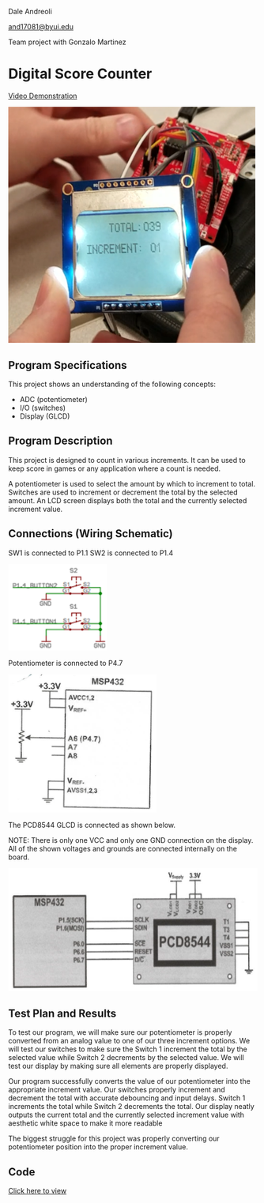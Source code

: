 Dale Andreoli

and17081@byui.edu

Team project with Gonzalo Martinez

# Digital Score Counter


[Video Demonstration](https://youtu.be/mWlVXtwE6LU)

<img src="Resources/Digital_Score_Counter.png" alt="gameplay" width="500"/>

## Program Specifications

This project shows an understanding of the following concepts:

* ADC (potentiometer)
* I/O (switches)
* Display (GLCD)

## Program Description

This project is designed to count in various increments. It can be used to keep score in games or any application where a count is needed. 

A potentiometer is used to select the amount by which to increment to total. Switches are used to increment or decrement the total by the selected amount. An LCD screen displays both the total and the currently selected increment value.

## Connections (Wiring Schematic)

SW1 is connected to P1.1
SW2 is connected to P1.4

<img src="Resources/diagram1.png" alt="gameplay" width="200"/>

Potentiometer is connected to P4.7

<img src="Resources/diagram2.png" alt="gameplay" width="300"/>

The PCD8544 GLCD is connected as shown below.  

NOTE: There is only one VCC and only one GND connection on the display.  All of the shown voltages and grounds are connected internally on the board.

<img src="Resources/diagram3.png" alt="gameplay" height="250"/>

## Test Plan and Results

To test our program, we will make sure our potentiometer is properly converted from an analog value to one of our three increment options. We will test our switches to make sure the Switch 1 increment the total by the selected value while Switch 2 decrements by the selected value. We will test our display by making sure all elements are properly displayed.

Our program successfully converts the value of our potentiometer into the appropriate increment value. Our switches properly increment and decrement the total with accurate debouncing and input delays. Switch 1 increments the total while Switch 2 decrements the total. Our display neatly outputs the current total and the currently selected increment value with aesthetic white space to make it more readable

The biggest struggle for this project was properly converting our potentiometer position into the proper increment value.

## Code

[Click here to view](score_counter.c)
